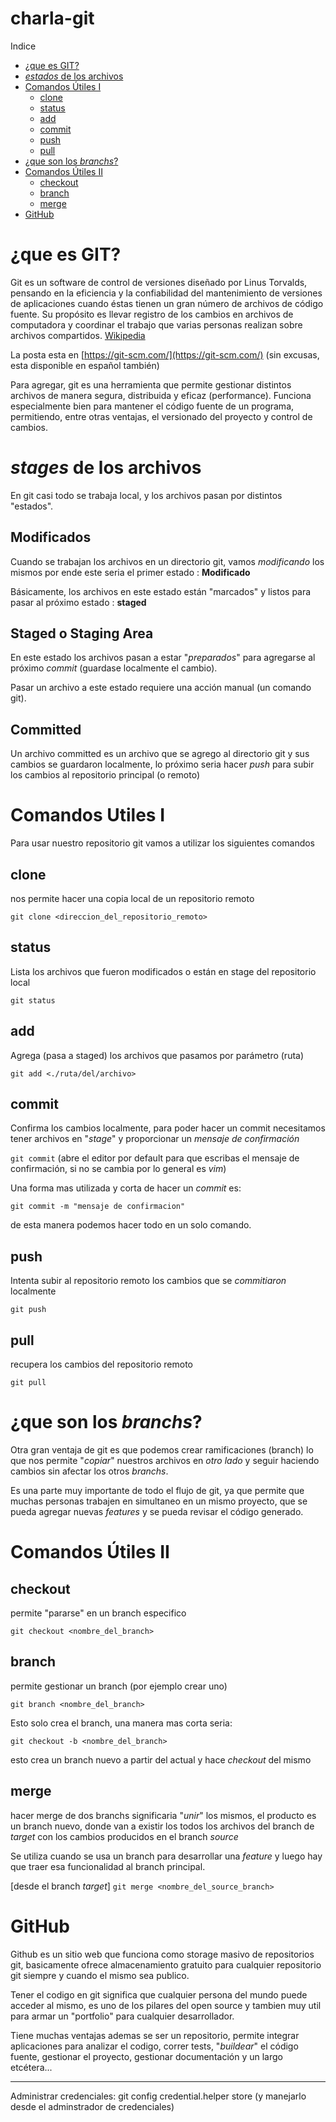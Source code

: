 # charla-git


Indice

+ [¿que es GIT?]([#¿que-es-GIT?)
+ [_estados_ de los archivos](#estados-de-los-archivos)
+ [Comandos Útiles I](#Comandos-Útiles-I)
    -   [clone](#clone)
    -   [status](#status)
    -   [add](#add)
    -   [commit](#commit)
    -   [push](#push)
    -   [pull](#pull)
+ [¿que son los _branchs_?](#¿que-son-los-branchs?)
+ [Comandos Útiles II](#Comandos-Útiles-II)
    -   [checkout](#checkout)
    -   [branch](#branch)
    -   [merge](#merge)
+ [GitHub](#GitHub)

# ¿que es GIT?

Git es un software de control de versiones diseñado por Linus Torvalds, pensando en la eficiencia y la confiabilidad del mantenimiento de versiones de aplicaciones cuando éstas tienen un gran número de archivos de código fuente. Su propósito es llevar registro de los cambios en archivos de computadora y coordinar el trabajo que varias personas realizan sobre archivos compartidos. [Wikipedia](https://es.wikipedia.org/wiki/Git)

La posta esta en [https://git-scm.com/](https://git-scm.com/) (sin excusas, esta disponible en español también)

Para agregar, git es una herramienta que permite gestionar distintos archivos de manera segura, distribuida y eficaz (performance). 
Funciona especialmente bien para mantener el código fuente de un programa, permitiendo, entre otras ventajas, el versionado del proyecto y control de cambios.

# _stages_ de los archivos

En git casi todo se trabaja local, y los archivos pasan por distintos "estados".

## Modificados

Cuando se trabajan los archivos en un directorio git, vamos _modificando_ los mismos por ende este seria el primer estado : **Modificado**

Básicamente, los archivos en este estado están "marcados" y listos para pasar al próximo estado : **staged**

## Staged o Staging Area

En este estado los archivos pasan a estar "_preparados_" para agregarse al próximo _commit_ (guardase localmente el cambio).

Pasar un archivo a este estado requiere una acción manual (un comando git).

## Committed

Un archivo committed es un archivo que se agrego al directorio git y sus cambios se guardaron localmente, lo próximo seria hacer _push_ para subir los cambios al repositorio principal (o remoto)

# Comandos Utiles I

Para usar nuestro repositorio git vamos a utilizar los siguientes comandos

## clone

nos permite hacer una copia local de un repositorio remoto

`git clone <direccion_del_repositorio_remoto>`

## status

Lista los archivos que fueron modificados o están en stage del repositorio local

`git status`



## add

Agrega (pasa a staged) los archivos que pasamos por parámetro (ruta)

`git add <./ruta/del/archivo>`




## commit

Confirma los cambios localmente, para poder hacer un commit necesitamos tener archivos en "_stage_" y proporcionar un _mensaje de confirmación_

`git commit` (abre el editor por default para que escribas el mensaje de confirmación, si no se cambia por lo general es *vim*)

Una forma mas utilizada y corta de hacer un _commit_ es:

`git commit -m "mensaje de confirmacion"`

de esta manera podemos hacer todo en un solo comando.

## push

Intenta subir al repositorio remoto los cambios que se _commitiaron_ localmente

`git push`

## pull

recupera los cambios del repositorio remoto

`git pull`

# ¿que son los _branchs_?

Otra gran ventaja de git es que podemos crear ramificaciones (branch) lo que nos permite "_copiar_" nuestros archivos en _otro lado_ y seguir haciendo cambios sin afectar los otros _branchs_.

Es una parte muy importante de todo el flujo de git, ya que permite que muchas personas trabajen en simultaneo en un mismo proyecto, que se pueda agregar nuevas _features_ y se pueda revisar el código generado.

# Comandos Útiles II

## checkout

permite "pararse" en un branch especifico

`git checkout <nombre_del_branch>`

## branch

permite gestionar un branch (por ejemplo crear uno)

`git branch <nombre_del_branch>`

Esto solo crea el branch, una manera mas corta seria:

`git checkout -b <nombre_del_branch>`

esto crea un branch nuevo a partir del actual y hace _checkout_ del mismo

## merge

hacer merge de dos branchs significaria "_unir_" los mismos, el producto es un branch nuevo, donde van a existir los todos los archivos del branch de _target_ con los cambios producidos en el branch _source_

Se utiliza cuando se usa un branch para desarrollar una _feature_ y luego hay que traer esa funcionalidad al branch principal.

[desde el branch _target_]
`git merge <nombre_del_source_branch>`

# GitHub

Github es un sitio web que funciona como storage masivo de repositorios git, basicamente ofrece almacenamiento gratuito para cualquier repositorio git siempre y cuando el mismo sea publico.

Tener el codigo en git significa que cualquier persona del mundo puede acceder al mismo, es uno de los pilares del open source y tambien muy util para armar un "portfolio" para cualquier desarrollador.

Tiene muchas ventajas ademas se ser un repositorio, permite integrar aplicaciones para analizar el codigo, correr tests, "_buildear_" el código fuente, gestionar el proyecto, gestionar documentación y un largo etcétera...


---

Administrar credenciales: git config credential.helper store (y manejarlo desde el adminstrador de credenciales)